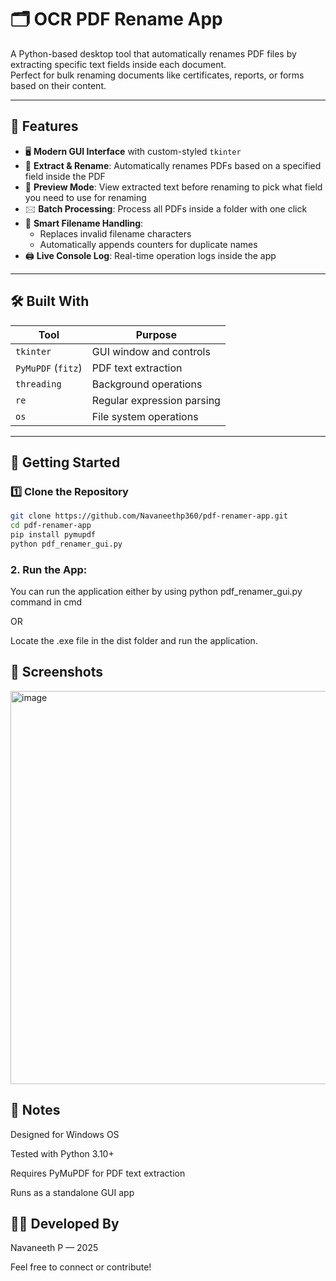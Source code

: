 # 🗂️ OCR PDF Rename App

A Python-based desktop tool that automatically renames PDF files by extracting specific text fields inside each document.  
Perfect for bulk renaming documents like certificates, reports, or forms based on their content.


---

## 🔧 Features

- 🖥️ **Modern GUI Interface** with custom-styled `tkinter`
- 📝 **Extract & Rename**: Automatically renames PDFs based on a specified field inside the PDF
- 🔎 **Preview Mode**: View extracted text before renaming to pick what field you need to use for renaming
- 🖂 **Batch Processing**: Process all PDFs inside a folder with one click
- 📝 **Smart Filename Handling**:  
  - Replaces invalid filename characters  
  - Automatically appends counters for duplicate names
- 🖨️ **Live Console Log**: Real-time operation logs inside the app

---

## 🛠️ Built With

| Tool         | Purpose                         |
|--------------|---------------------------------|
| `tkinter`   | GUI window and controls         |
| `PyMuPDF` (`fitz`) | PDF text extraction      |
| `threading` | Background operations           |
| `re`        | Regular expression parsing      |
| `os`        | File system operations          |

---

## 🚀 Getting Started

### 1️⃣ Clone the Repository
```bash
git clone https://github.com/Navaneethp360/pdf-renamer-app.git
cd pdf-renamer-app
pip install pymupdf
python pdf_renamer_gui.py
```
### 2. Run the App:
You can run the application either by using python pdf_renamer_gui.py command in cmd 

OR

Locate the .exe file in the dist folder and run the application.

## 🎨 Screenshots
<img width="802" height="629" alt="image" src="https://github.com/user-attachments/assets/a541fc29-628e-41f8-bae2-baf0708cf09c" />



## 📌 Notes
Designed for Windows OS

Tested with Python 3.10+

Requires PyMuPDF for PDF text extraction

Runs as a standalone GUI app

## 🧑‍💻 Developed By
Navaneeth P — 2025

Feel free to connect or contribute!

